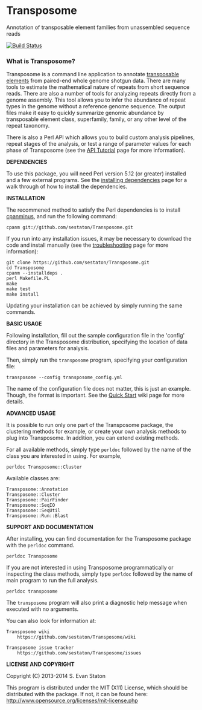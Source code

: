 Transposome
===========

Annotation of transposable element families from unassembled sequence reads

[![Build Status](https://travis-ci.org/sestaton/Transposome.png?branch=master)](https://travis-ci.org/sestaton/Transposome)

### What is Transposome?

Transposome is a command line application to annotate [transposable elements](http://en.wikipedia.org/wiki/Transposable_element) from paired-end whole genome shotgun data. There are many tools to estimate the mathematical nature of repeats from short sequence reads. There are also a number of tools for analyzing repeats directly from a genome assembly. This tool allows you to infer the abundance of repeat types in the genome without a reference genome sequence. The output files make it easy to quickly summarize genomic abundance by transposable element class, superfamily, family, or any other level of the repeat taxonomy.

There is also a Perl API which allows you to build custom analysis pipelines, repeat stages of the analysis, or test a range of parameter values for each phase of Transposome (see the [API Tutorial](https://github.com/sestaton/Transposome/wiki/API-Tutorial) page for more information).

**DEPENDENCIES**

To use this package, you will need Perl version 5.12 (or greater) installed and a few external programs. See the [installing dependencies](https://github.com/sestaton/Transposome/wiki/Installing-dependencies) page for a walk through of how to install the dependencies. 

**INSTALLATION**

The recommened method to satisfy the Perl dependencies is to install [cpanminus](https://metacpan.org/pod/App::cpanminus), and run the following command:

    cpanm git://github.com/sestaton/Transposome.git

If you run into any installation issues, it may be necessary to download the code and install manually (see the [troubleshooting](https://github.com/sestaton/Transposome/wiki/Troubleshooting) page for more information):

    git clone https://github.com/sestaton/Transposome.git
    cd Transposome
    cpanm --installdeps .
    perl Makefile.PL
    make
    make test
    make install

Updating your installation can be achieved by simply running the same commands.

**BASIC USAGE**

Following installation, fill out the sample configuration file in the 'config' directory
in the Transposome distribution, specifying the location of data files and parameters for analysis.

Then, simply run the `transposome` program, specifying your configuration file:

    transposome --config transposome_config.yml

The name of the configuration file does not matter, this is just an example. Though, the format is important. See the [Quick Start](https://github.com/sestaton/Transposome/wiki/Quick-Start) wiki page for more details.

**ADVANCED USAGE**

It is possible to run only one part of the Transposome package, the clustering methods for example, or create 
your own analysis methods to plug into Transposome. In addition, you can extend existing methods.

For all available methods, simply type `perldoc` followed by the name of the class you are interested in 
using. For example,

    perldoc Transposome::Cluster

Available classes are: 

    Transposome::Annotation
    Transposome::Cluster
    Transposome::PairFinder
    Transposome::SeqIO
    Transposome::SeqUtil
    Transposome::Run::Blast
                      

**SUPPORT AND DOCUMENTATION**

After installing, you can find documentation for the Transposome package with the
`perldoc` command.

    perldoc Transposome

If you are not interested in using Transposome programmatically or inspecting the class methods, simply type
`perldoc` followed by the name of main program to run the full analysis.

    perldoc transposome 

The `transposome` program will also print a diagnostic help message when executed with no arguments.

You can also look for information at:

    Transposome wiki
        https://github.com/sestaton/Transposome/wiki

    Transposome issue tracker
        https://github.com/sestaton/Transposome/issues

**LICENSE AND COPYRIGHT**

Copyright (C) 2013-2014 S. Evan Staton

This program is distributed under the MIT (X11) License, which should be distributed with the package. 
If not, it can be found here: http://www.opensource.org/licenses/mit-license.php

